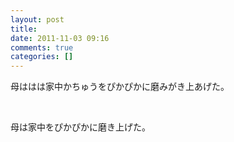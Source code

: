 ```yaml
---
layout: post
title: 
date: 2011-11-03 09:16
comments: true
categories: []
---
```

母ははは家中かちゅうをぴかぴかに磨みがき上あげた。

&nbsp;

母は家中をぴかぴかに磨き上げた。
